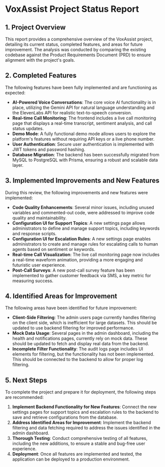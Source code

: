 # VoxAssist Project Status Report

## 1. Project Overview

This report provides a comprehensive overview of the VoxAssist project, detailing its current status, completed features, and areas for future improvement. The analysis was conducted by comparing the existing codebase against the Product Requirements Document (PRD) to ensure alignment with the project's goals.

## 2. Completed Features

The following features have been fully implemented and are functioning as expected:

- **AI-Powered Voice Conversations**: The core voice AI functionality is in place, utilizing the Gemini API for natural language understanding and the ElevenLabs API for realistic text-to-speech conversion.
- **Real-time Call Monitoring**: The frontend includes a live call monitoring page that displays a real-time transcript, sentiment analysis, and call status updates.
- **Demo Mode**: A fully functional demo mode allows users to explore the platform's features without requiring API keys or a live phone number.
- **User Authentication**: Secure user authentication is implemented with JWT tokens and password hashing.
- **Database Migration**: The backend has been successfully migrated from MySQL to PostgreSQL with Prisma, ensuring a robust and scalable data layer.

## 3. Implemented Improvements and New Features

During this review, the following improvements and new features were implemented:

- **Code Quality Enhancements**: Several minor issues, including unused variables and commented-out code, were addressed to improve code quality and maintainability.
- **Configuration UI for Support Topics**: A new settings page allows administrators to define and manage support topics, including keywords and response scripts.
- **Configuration UI for Escalation Rules**: A new settings page enables administrators to create and manage rules for escalating calls to human agents based on sentiment or keywords.
- **Real-time Call Visualization**: The live call monitoring page now includes a real-time waveform animation, providing a more engaging and futuristic user experience.
- **Post-Call Surveys**: A new post-call survey feature has been implemented to gather customer feedback via SMS, a key metric for measuring success.

## 4. Identified Areas for Improvement

The following areas have been identified for future improvement:

- **Client-Side Filtering**: The admin users page currently handles filtering on the client side, which is inefficient for large datasets. This should be updated to use backend filtering for improved performance.
- **Mock Data Usage**: Several pages in the admin dashboard, including the health and notifications pages, currently rely on mock data. These should be updated to fetch and display real data from the backend.
- **Incomplete Filter Functionality**: The audit logs page includes UI elements for filtering, but the functionality has not been implemented. This should be connected to the backend to allow for proper log filtering.

## 5. Next Steps

To complete the project and prepare it for deployment, the following steps are recommended:

1. **Implement Backend Functionality for New Features**: Connect the new settings pages for support topics and escalation rules to the backend to save and retrieve configurations from the database.
2. **Address Identified Areas for Improvement**: Implement the backend filtering and data fetching required to address the issues identified in the admin dashboard.
3. **Thorough Testing**: Conduct comprehensive testing of all features, including the new additions, to ensure a stable and bug-free user experience.
4. **Deployment**: Once all features are implemented and tested, the application can be deployed to a production environment.
